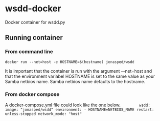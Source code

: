 # wsdd-docker
Docker container for wsdd.py

## Running container
### From command line
`docker run --net=host -e HOSTNAME=$(hostname) jonasped/wsdd`

It is important that the container is run with the argument --net=host and that the environment variabel HOSTNAME is set to the same value as your Samba netbios name. Samba netbios name defaults to the hostname. 
### From docker compose
A docker-compose.yml file could look like the one below. 
`        wsdd:
                image: "jonasped/wsdd"
                environment:
                        - HOSTNAME=NETBIOS_NAME
                restart: unless-stopped
                network_mode: "host"`
